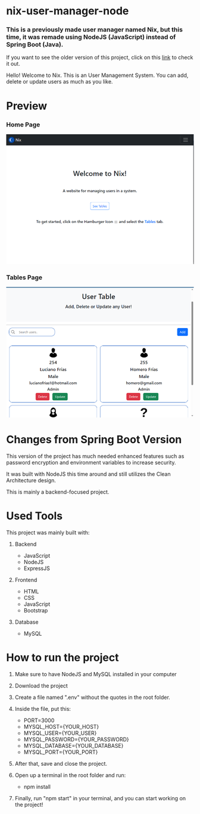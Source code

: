 # nix-user-manager-node

### This is a previously made user manager named Nix, but this time, it was remade using NodeJS (JavaScript) instead of Spring Boot (Java).

If you want to see the older version of this project, click on this [link](https://github.com/LucianoFrias/nix-user-manager) to check it out.


Hello! Welcome to Nix. This is an User Management System. You can add, delete or update users as much as you like.

# Preview

### Home Page

![Screenshot](public/img/preview-1.png)

### Tables Page

![Screenshot](public/img/preview-2.png)


# Changes from Spring Boot Version

This version of the project has much needed enhanced features such as password encryption and environment variables to increase security.

It was built with NodeJS this time around and still utilizes the Clean Architecture design.

This is mainly a backend-focused project.

# Used Tools

This project was mainly built with:
1. Backend
    - JavaScript
    - NodeJS
    - ExpressJS

2. Frontend
    - HTML
    - CSS
    - JavaScript
    - Bootstrap

3. Database
    - MySQL

# How to run the project
1. Make sure to have NodeJS and MySQL installed in your computer

2. Download the project

3. Create a file named ".env" without the quotes in the root folder.

4. Inside the file, put this:
    - PORT=3000
    - MYSQL_HOST={YOUR_HOST}
    - MYSQL_USER={YOUR_USER}
    - MYSQL_PASSWORD={YOUR_PASSWORD}
    - MYSQL_DATABASE={YOUR_DATABASE}
    - MYSQL_PORT={YOUR_PORT}
    
5. After that, save and close the project.

6. Open up a terminal in the root folder and run:
   - npm install 

7. Finally, run "npm start" in your terminal, and you can start working on the project!


